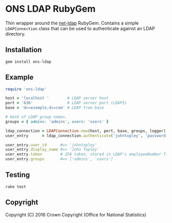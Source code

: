 # ONS LDAP RubyGem
Thin wrapper around the [net-ldap](https://rubygems.org/gems/net-ldap) RubyGem. Contains a simple `LDAPConnection` class that can be used to authenticate against an LDAP directory.

## Installation

```
gem install ons-ldap
```

## Example

```ruby
require 'ons-ldap'

host = 'localhost '        # LDAP server host
port = '636'               # LDAP server port (LDAPS)
base = 'dc=example,dc=com' # LDAP tree base

# Hash of LDAP group names.
groups = { admins: 'admins', users: 'users' }

ldap_connection = LDAPConnection.new(host, port, base, groups, logger)
user_entry      = ldap_connection.authenticate('johntopley', 'password')

user_entry.user_id      #=> 'johntopley'
user_entry.display_name #=> 'John Topley'
user_entry.token        # 2FA token, stored in LDAP's employeeNumber field for expediency
user_entry.groups       #=> ['admins', 'users']
```

## Testing

```
rake test
```

## Copyright
Copyright (C) 2016 Crown Copyright (Office for National Statistics)
